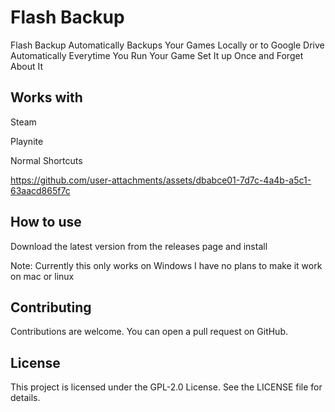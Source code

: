 # Flash Backup
Flash Backup Automatically Backups Your Games Locally or to Google Drive Automatically Everytime You Run Your Game Set It up Once and Forget About It

## Works with
Steam

Playnite

Normal Shortcuts

https://github.com/user-attachments/assets/dbabce01-7d7c-4a4b-a5c1-63aacd865f7c

## How to use
Download the latest version from the releases page and install

Note: Currently this only works on Windows I have no plans to make it work on mac or linux

## Contributing
Contributions are welcome. You can open a pull request on GitHub.

## License
This project is licensed under the GPL-2.0 License. See the LICENSE file for details.
